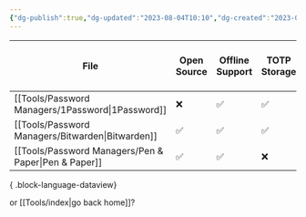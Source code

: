 ```yaml
---
{"dg-publish":true,"dg-updated":"2023-08-04T10:10","dg-created":"2023-08-04T10:07","title":"Password Managers","dg-permalink":"password-managers","dg-path":"Password Managers.md","permalink":"/password-managers/","dgPassFrontmatter":true,"created":"2023-08-04T10:07","updated":"2023-08-04T10:10"}
---
```



| File                                                    | Open Source | Offline Support | TOTP Storage | Storage Amount (in GB) | Add additional storage? | Password Sharing | No. of Family Members | Can you add more? | No. of Team Members | Can you add more? | Headquarters      | Free tier/option | Individual Monthly (in USD) | Individual Yearly (in USD) | Any Discounts? |
| ------------------------------------------------------- | ----------- | --------------- | ------------ | ---------------------- | ----------------------- | ---------------- | --------------------- | ----------------- | ------------------- | ----------------- | ----------------- | ---------------- | --------------------------- | -------------------------- | -------------- |
| [[Tools/Password Managers/1Password\|1Password]]     | ❌           | ✅               | ✅            | 1                      | ❌                       | ✅                | 5                     | ✅                 | 10                  | ✅                 | Toronto,CA        | ✅                | \-                          | 35.88                      | ✅              |
| [[Tools/Password Managers/Bitwarden\|Bitwarden]]     | ✅           | ✅               | ✅            | 1                      | ✅                       | ✅                | 6                     | ✅                 | 6                   | ✅                 | Santa Barbara, CA | ✅                | \-                          | 10                         | ❌              |
| [[Tools/Password Managers/Pen & Paper\|Pen & Paper]] | ✅           | ✅               | ❌            | \-                     | ❌                       | ❌                | \-                    | ❌                 | \-                  | ❌                 | Your House        | ❌                | \-                          | \-                         | ❌              |

{ .block-language-dataview}

or [[Tools/index\|go back home]]?